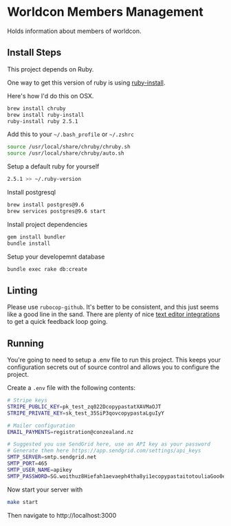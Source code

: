 # Worldcon Members Management

Holds information about members of worldcon.

## Install Steps

This project depends on Ruby.

One way to get this version of ruby is using [ruby-install](https://github.com/postmodern/ruby-install).

Here's how I'd do this on OSX.
```sh
brew install chruby
brew install ruby-install
ruby-install ruby 2.5.1
```

Add this to your `~/.bash_profile` or `~/.zshrc`
```bash
source /usr/local/share/chruby/chruby.sh
source /usr/local/share/chruby/auto.sh
```

Setup a default ruby for yourself
```bash
2.5.1 >> ~/.ruby-version
```

Install postgresql
```bash
brew install postgres@9.6
brew services postgres@9.6 start
```

Install project dependencies
```bash
gem install bundler
bundle install
```

Setup your developemnt database
```bash
bundle exec rake db:create
```

## Linting

Please use `rubocop-github`. It's better to be consistent, and this just seems like a good line in the sand. There are
plenty of nice [text editor integrations](https://rubocop.readthedocs.io/en/latest/integration_with_other_tools/) to
get a quick feedback loop going.

## Running

You're going to need to setup a .env file to run this project. This keeps your configuration secrets out of source
control and allows you to configure the project.

Create a `.env` file with the following contents:

```bash
# Stripe keys
STRIPE_PUBLIC_KEY=pk_test_zq022DcopypastatXAVMaOJT
STRIPE_PRIVATE_KEY=sk_test_35SiP3qovcopypastaLguIyY

# Mailer configuration
EMAIL_PAYMENTS=registration@conzealand.nz

# Suggested you use SendGrid here, use an API key as your password
# Generate them here https://app.sendgrid.com/settings/api_keys
SMTP_SERVER=smtp.sendgrid.net
SMTP_PORT=465
SMTP_USER_NAME=apikey
SMTP_PASSWORD=SG.woithuz8Hiefah1aevaeph4tha8yi1ecopypastaitotouliaGoo0eey7te9hiuF9h
```

Now start your server with

```bash
make start
```

Then navigate to http://localhost:3000
